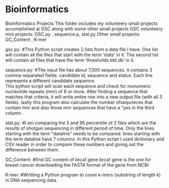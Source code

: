 # Bioinformatics
Bioinformatics Projects
This folder includes my volunteery small projects accomplished at GSC along with some other small projects
GSC volunteery mini projects: GSC.py , sequence.p, stat.py
Other small projects: GC_Content , K-mer 

gsc.py:
    #This Python script creates 2 lists from a data file I have.
    One list will contain all the files that start with the term ‘stats’ in it.
    The second list will contain all files that have the term ‘thresholds.bbt.db’ in it. 


sequence.py:
     #The input file has about 7,000 sequences. it contains 3 comma-separated fields: candidate id, sequence and status.  Each      line represents a different candidate sequence.  
     This python script will scan each sequence and check for monomeric nucleotide repeats (mnr) of 8 or more. After finding        a sequence that matches that criteria, it will write entire row into a new output file (with all 3 fields).
     lastly this program also calculate the number ofsequneces that contain mnr and also those mnr sequences that have a “yes      in the third column.
     

stat.py:
     #I am comparing the 5 and 95 percentile of 2 files which are the results of shotgun sequencing in different period of          time. Only the lines starting with the term "dataline" needs to be compared.
     lines starting with the term dataline have 7 columns.
     In this Python script I used dictionary and CSV reader in order to compare these numbers and giving out the difference        between them.
     
 
 GC_Content:
     #find GC content of brca1 gene
     brca1 gene is the one for breast cancer
     downloading the FASTA format of the gene from NCBI
     

K-mer:
    #Writting a Python program to count k-mers (substring of length k) in DNA sequencing data.
